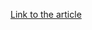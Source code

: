 [Link to the article](https://www.sentinelone.com/labs/wip26-espionage-threat-actors-abuse-cloud-infrastructure-in-targeted-telco-attacks/)
